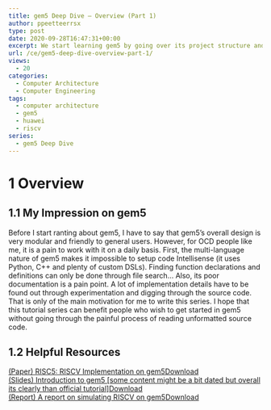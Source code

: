```yaml
---
title: gem5 Deep Dive – Overview (Part 1)
author: ppeetteerrsx
type: post
date: 2020-09-28T16:47:31+00:00
excerpt: We start learning gem5 by going over its project structure and some basic concepts.
url: /ce/gem5-deep-dive-overview-part-1/
views:
  - 20
categories:
  - Computer Architecture
  - Computer Engineering
tags:
  - computer architecture
  - gem5
  - huawei
  - riscv
series:
  - gem5 Deep Dive
---
```


# 1 Overview

## 1.1 My Impression on gem5

Before I start ranting about gem5, I have to say that gem5&#8217;s overall design is very modular and friendly to general users. However, for OCD people like me, it is a pain to work with it on a daily basis. First, the multi-language nature of gem5 makes it impossible to setup code Intellisense (it uses Python, C++ and plenty of custom DSLs). Finding function declarations and definitions can only be done through file search&#8230; Also, its poor documentation is a pain point. A lot of implementation details have to be found out through experimentation and digging through the source code. That is only of the main motivation for me to write this series. I hope that this tutorial series can benefit people who wish to get started in gem5 without going through the painful process of reading unformatted source code.

## 1.2 Helpful Resources

<div class="wp-block-file">
  <a href="https://ppeetteerrsx.com/wp-content/uploads/2020/10/roelke-risc5-carrv2017.pdf">(Paper) RISC5: RISCV Implementation on gem5</a><a href="https://ppeetteerrsx.com/wp-content/uploads/2020/10/roelke-risc5-carrv2017.pdf" class="wp-block-file__button" download>Download</a>
</div>

<div class="wp-block-file">
  <a href="https://ppeetteerrsx.com/wp-content/uploads/2020/10/gem5_tutorial.pdf"> (Slides) Introduction to gem5 [some content might be a bit dated but overall its clearly than official tutorial]</a><a href="https://ppeetteerrsx.com/wp-content/uploads/2020/10/gem5_tutorial.pdf" class="wp-block-file__button" download>Download</a>
</div>

<div class="wp-block-file">
  <a href="https://ppeetteerrsx.com/wp-content/uploads/2020/10/riscv-simulation-on-gem5.pdf">(Report) A report on simulating RISCV on gem5</a><a href="https://ppeetteerrsx.com/wp-content/uploads/2020/10/riscv-simulation-on-gem5.pdf" class="wp-block-file__button" download>Download</a>
</div>
